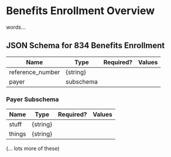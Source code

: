# Benefits Enrollment Overview

words...

## JSON Schema for 834 Benefits Enrollment
Name             | Type          | Required? | Values
-----------------|---------------|-----------|-------
reference_number | {string}      |           |
payer            | subschema     |           |

### Payer Subschema
Name             | Type          | Required? | Values
-----------------|---------------|-----------|-------
stuff            | {string}      |           |
things           | {string}      |           |


(... lots more of these)
